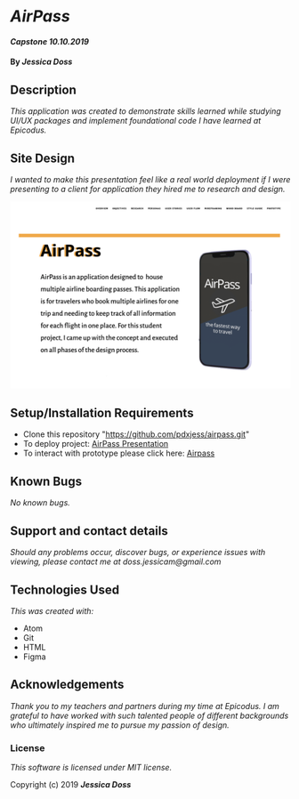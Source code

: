 # _AirPass_

#### _Capstone *10.10.2019*_

#### By _Jessica Doss_

## Description
_This application was created to demonstrate skills learned while studying UI/UX packages and implement foundational code I have learned at Epicodus._


## Site Design

_I wanted to make this presentation feel like a real world deployment if I were presenting to a client for application they hired me to research and design._

![Main Page](./readme.png?raw=true "Optional Title")

## Setup/Installation Requirements

* Clone this repository "https://github.com/pdxjess/airpass.git"
* To deploy project: [AirPass Presentation](https://pdxjess.github.io/airpass)
* To interact with prototype please click here: [Airpass](https://www.figma.com/proto/oQNri5uuEUHonnyYIAeikT/AirPass?scaling=scale-down&node-id=1%3A2)

## Known Bugs

_No known bugs._

## Support and contact details

_Should any problems occur, discover bugs, or experience issues with viewing, please contact me at doss.jessicam@gmail.com_

## Technologies Used

_This was created with:_
* Atom
* Git
* HTML
* Figma

## Acknowledgements

_Thank you to my teachers and partners during my time at Epicodus. I am grateful to have worked with such talented people of different backgrounds who ultimately inspired me to pursue my passion of design._

### License

*This software is licensed under MIT license.*

Copyright (c) 2019 **_Jessica Doss_**
